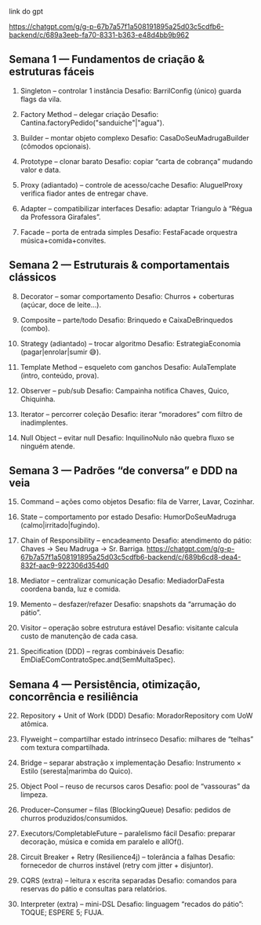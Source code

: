 link do gpt

https://chatgpt.com/g/g-p-67b7a57f1a508191895a25d03c5cdfb6-backend/c/689a3eeb-fa70-8331-b363-e48d4bb9b962

## Semana 1 — Fundamentos de criação & estruturas fáceis

1. Singleton – controlar 1 instância
   Desafio: BarrilConfig (único) guarda flags da vila.

2. Factory Method – delegar criação
   Desafio: Cantina.factoryPedido("sanduiche"|"agua").

3. Builder – montar objeto complexo
   Desafio: CasaDoSeuMadrugaBuilder (cômodos opcionais).

4. Prototype – clonar barato
   Desafio: copiar “carta de cobrança” mudando valor e data.

5. Proxy (adiantado) – controle de acesso/cache
   Desafio: AluguelProxy verifica fiador antes de entregar chave.

6. Adapter – compatibilizar interfaces
   Desafio: adaptar Triangulo à “Régua da Professora Girafales”.

7. Facade – porta de entrada simples
   Desafio: FestaFacade orquestra música+comida+convites.

## Semana 2 — Estruturais & comportamentais clássicos

8. Decorator – somar comportamento
   Desafio: Churros + coberturas (açúcar, doce de leite…).

9. Composite – parte/todo
   Desafio: Brinquedo e CaixaDeBrinquedos (combo).

10. Strategy (adiantado) – trocar algoritmo
    Desafio: EstrategiaEconomia (pagar|enrolar|sumir 😅).

11. Template Method – esqueleto com ganchos
    Desafio: AulaTemplate (intro, conteúdo, prova).

12. Observer – pub/sub
    Desafio: Campainha notifica Chaves, Quico, Chiquinha.

13. Iterator – percorrer coleção
    Desafio: iterar “moradores” com filtro de inadimplentes.

14. Null Object – evitar null
    Desafio: InquilinoNulo não quebra fluxo se ninguém atende.

## Semana 3 — Padrões “de conversa” e DDD na veia

15. Command – ações como objetos
    Desafio: fila de Varrer, Lavar, Cozinhar.

16. State – comportamento por estado
    Desafio: HumorDoSeuMadruga (calmo|irritado|fugindo).

17. Chain of Responsibility – encadeamento
    Desafio: atendimento do pátio: Chaves → Seu Madruga → Sr. Barriga.
    https://chatgpt.com/g/g-p-67b7a57f1a508191895a25d03c5cdfb6-backend/c/689b6cd8-dea4-832f-aac9-922306d354d0

18. Mediator – centralizar comunicação
    Desafio: MediadorDaFesta coordena banda, luz e comida.

19. Memento – desfazer/refazer
    Desafio: snapshots da “arrumação do pátio”.

20. Visitor – operação sobre estrutura estável
    Desafio: visitante calcula custo de manutenção de cada casa.

21. Specification (DDD) – regras combináveis
    Desafio: EmDiaEComContratoSpec.and(SemMultaSpec).

## Semana 4 — Persistência, otimização, concorrência e resiliência

22. Repository + Unit of Work (DDD)
    Desafio: MoradorRepository com UoW atômica.

23. Flyweight – compartilhar estado intrínseco
    Desafio: milhares de “telhas” com textura compartilhada.

24. Bridge – separar abstração x implementação
    Desafio: Instrumento × Estilo (seresta|marimba do Quico).

25. Object Pool – reuso de recursos caros
    Desafio: pool de “vassouras” da limpeza.

26. Producer–Consumer – filas (BlockingQueue)
    Desafio: pedidos de churros produzidos/consumidos.

27. Executors/CompletableFuture – paralelismo fácil
    Desafio: preparar decoração, música e comida em paralelo e allOf().

28. Circuit Breaker + Retry (Resilience4j) – tolerância a falhas
    Desafio: fornecedor de churros instável (retry com jitter + disjuntor).

29. CQRS (extra) – leitura x escrita separadas
    Desafio: comandos para reservas do pátio e consultas para relatórios.

30. Interpreter (extra) – mini-DSL
    Desafio: linguagem “recados do pátio”: TOQUE; ESPERE 5; FUJA.